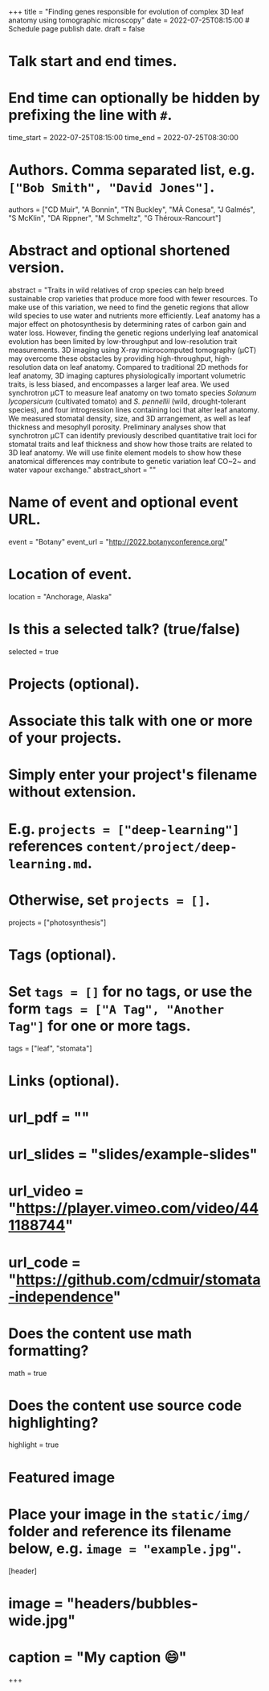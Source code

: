 +++
title = "Finding genes responsible for evolution of complex 3D leaf anatomy using tomographic microscopy"
date = 2022-07-25T08:15:00  # Schedule page publish date.
draft = false

# Talk start and end times.
#   End time can optionally be hidden by prefixing the line with `#`.
time_start = 2022-07-25T08:15:00
time_end = 2022-07-25T08:30:00

# Authors. Comma separated list, e.g. `["Bob Smith", "David Jones"]`.
authors = ["CD Muir", "A Bonnin", "TN Buckley", "MÀ Conesa", "J Galmés", "S McKlin", "DA Rippner", "M Schmeltz", "G Théroux-Rancourt"]

# Abstract and optional shortened version.
abstract = "Traits in wild relatives of crop species can help breed sustainable crop varieties that produce more food with fewer resources. To make use of this variation, we need to find the genetic regions that allow wild species to use water and nutrients more efficiently. Leaf anatomy has a major effect on photosynthesis by determining rates of carbon gain and water loss. However, finding the genetic regions underlying leaf anatomical evolution has been limited by low-throughput and low-resolution trait measurements. 3D imaging using X-ray microcomputed tomography (μCT) may overcome these obstacles by providing high-throughput, high-resolution data on leaf anatomy. Compared to traditional 2D methods for leaf anatomy, 3D imaging captures physiologically important volumetric traits, is less biased, and encompasses a larger leaf area. We used synchrotron μCT to measure leaf anatomy on two tomato species *Solanum lycopersicum* (cultivated tomato) and *S. pennellii* (wild, drought-tolerant species), and four introgression lines containing loci that alter leaf anatomy. We measured stomatal density, size, and 3D arrangement, as well as leaf thickness and mesophyll porosity. Preliminary analyses show that synchrotron μCT can identify previously described quantitative trait loci for stomatal traits and leaf thickness and show how those traits are related to 3D leaf anatomy. We will use finite element models to show how these anatomical differences may contribute to genetic variation leaf CO~2~ and water vapour exchange."
abstract_short = ""

# Name of event and optional event URL.
event = "Botany"
event_url = "http://2022.botanyconference.org/"

# Location of event.
location = "Anchorage, Alaska"

# Is this a selected talk? (true/false)
selected = true

# Projects (optional).
#   Associate this talk with one or more of your projects.
#   Simply enter your project's filename without extension.
#   E.g. `projects = ["deep-learning"]` references `content/project/deep-learning.md`.
#   Otherwise, set `projects = []`.
projects = ["photosynthesis"]

# Tags (optional).
#   Set `tags = []` for no tags, or use the form `tags = ["A Tag", "Another Tag"]` for one or more tags.
tags = ["leaf", "stomata"]

# Links (optional).
# url_pdf = ""
# url_slides = "slides/example-slides"
# url_video = "https://player.vimeo.com/video/441188744"
# url_code = "https://github.com/cdmuir/stomata-independence"

# Does the content use math formatting?
math = true

# Does the content use source code highlighting?
highlight = true

# Featured image
# Place your image in the `static/img/` folder and reference its filename below, e.g. `image = "example.jpg"`.
[header]
# image = "headers/bubbles-wide.jpg"
# caption = "My caption :smile:"

+++
